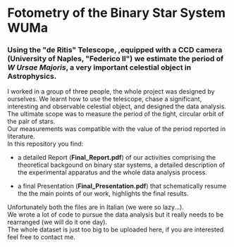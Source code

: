# Fotometry of the Binary Star System WUMa
### Using the "de Ritis" Telescope, ,equipped with a CCD camera (University of Naples, "Federico II") we estimate the period of *W Ursae Majoris*, a very important celestial object in Astrophysics.

I worked in a group of three people, the whole project was designed by ourselves. We learnt how to use the telescope, chase a significant, interesting and observable celestial object, and designed the data analysis.  
The ultimate scope was to measure the period of the tight, circular orbit of the pair of stars.     
Our measurements was compatible with the value of the period reported in literature.  
In this repository you find:

  - a detailed Report (**Final_Report.pdf**) of our activities comprising the theoretical backgound on binary star systems, a detailed description of the experimental apparatus
  and the whole data analysis process.
  
  - a final Presentation (**Final_Presentation.pdf**) that schematically resume the 
  the main points of our work, highlights the final results.
  
Unfortunately both the files are in Italian (we were so lazy...).  
We wrote a lot of code to pursue the data analysis but it really needs to be rearranged (we will do it one day).  
The whole dataset is just too big to be uploaded here, if you are interested feel free to contact me. 
